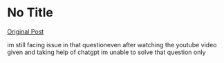 # No Title

[Original Post](https://discourse.onlinedegree.iitm.ac.in/t/161083/59)

<p>im still facing issue in that questioneven after watching the youtube video given and taking help of chatgpt im unable to solve that question only</p>
